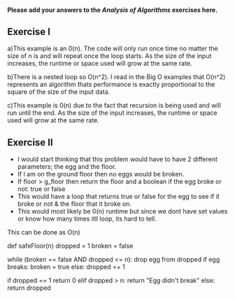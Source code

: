 #### Please add your answers to the ***Analysis of  Algorithms*** exercises here.

## Exercise I

a)This example is an 0(n). The code will only run once time no matter the size of n is and will repeat once the loop starts. As the size of the input increases, the runtime or space used will grow at the same rate.

b)There is a nested loop so O(n^2). I read in the Big O examples that O(n^2) represents an algorithm thats performance is exactly proportional to the square of the size of the input data.


c)This example is 0(n) due to the fact that recursion is being used and will run until the end. As the size of the input increases, the runtime or space used will grow at the same rate.

## Exercise II

 - I would start thinking that this problem would have to have 2 different parameters; the egg and the floor.
 - If I am on the ground floor then no eggs would be broken.
 - If floor > g_floor then return the floor and a boolean if the egg broke or not: true or false
 - This would have a loop that returns true or false for the egg to see if it broke or not & the floor that it broke on.
 - This would most likely be 0(n) runtime but since we dont have set values or know how many times itll loop, its hard to tell.

This can be done as O(n)

def safeFloor(n)
dropped = 1
broken = false

while (broken == false AND dropped <= n):
    drop egg from dropped
    if egg breaks:
        broken = true
    else:
        dropped =+ 1
        
if dropped == 1
    return 0
elif dropped > n:
    return "Egg didn't break"
else:
    return dropped
